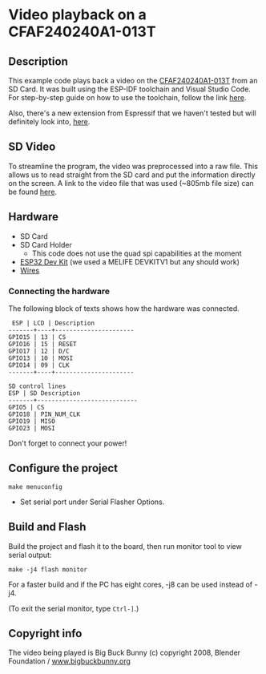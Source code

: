 # Video playback on a CFAF240240A1-013T

## Description 
This example code plays back a video on the [CFAF240240A1-013T](https://www.crystalfontz.com/product/cfaf240240a1013t) from an SD Card. It was built using the ESP-IDF toolchain and Visual Studio Code. For step-by-step guide on how to use the toolchain, follow the link [here](https://docs.espressif.com/projects/esp-idf/en/latest/get-started/). 

Also, there's a new extension from Espressif that we haven't tested but will definitely look into, [here](https://marketplace.visualstudio.com/items?itemName=espressif.esp-idf-extension).

## SD Video
To streamline the program, the video was preprocessed into a raw file. This allows us to read straight from the SD card and put the information directly on the screen. A link to the video file that was used (~805mb file size) can be found [here](https://baxsie.com/images/CFA/Github/BBB_565.raw).

## Hardware
* SD Card
* SD Card Holder
  * This code does not use the quad spi capabilities at the moment
* [ESP32 Dev Kit](https://www.amazon.com/MELIFE-Development-Dual-Mode-Microcontroller-Integrated/dp/B07Q576VWZ/ref=asc_df_B07Q576VWZ) (we used a MELIFE DEVKITV1 but any should work)
* [Wires](https://www.crystalfontz.com/product/wrjmpy40)

### Connecting the hardware

The following block of texts shows how the hardware was connected.

``  ESP | LCD | Description        ``  
``-------+----+----------------------``  
``GPIO15 | 13 | CS                    ``  
``GPIO16 | 15 | RESET                 ``  
``GPIO17 | 12 | D/C                   ``  
``GPIO13 | 10 | MOSI                  ``  
``GPIO14 | 09 | CLK                  ``  
``-------+----+----------------------``  


``SD control lines                      ``  
`` ESP | SD Description              ``  
``-------+---------------------------- ``  
`` GPIO5 | CS                          ``  
`` GPIO18 | PIN_NUM_CLK                 ``  
`` GPIO19 | MISO                        ``  
`` GPIO23 | MOSI                        ``  

Don't forget to connect your power!


## Configure the project

```
make menuconfig
```

* Set serial port under Serial Flasher Options.

## Build and Flash

Build the project and flash it to the board, then run monitor tool to view serial output:

```
make -j4 flash monitor
```

For a faster build and if the PC has eight cores, -j8 can be used instead of -j4.

(To exit the serial monitor, type ``Ctrl-]``.)

## Copyright info
The video being played is Big Buck Bunny (c) copyright 2008, Blender Foundation / www.bigbuckbunny.org
